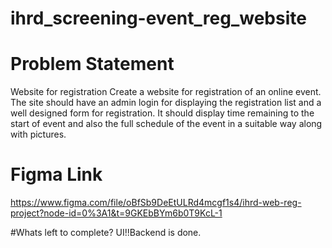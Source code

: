 # ihrd_screening-event_reg_website
# Problem Statement
Website for registration
Create a website for registration of an online event. The site should have an admin login for displaying the registration list and a well designed form for registration.  It should display time remaining to the start of event and also the full schedule of the event in a suitable way along with pictures.

# Figma Link
https://www.figma.com/file/oBfSb9DeEtULRd4mcgf1s4/ihrd-web-reg-project?node-id=0%3A1&t=9GKEbBYm6b0T9KcL-1

#Whats left to complete?
UI!!Backend is done.
